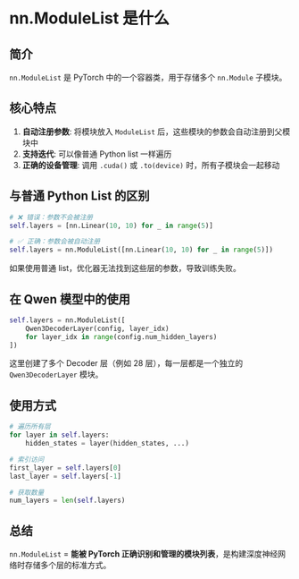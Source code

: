 # nn.ModuleList 是什么

## 简介

`nn.ModuleList` 是 PyTorch 中的一个容器类，用于存储多个 `nn.Module` 子模块。

## 核心特点

1. **自动注册参数**: 将模块放入 `ModuleList` 后，这些模块的参数会自动注册到父模块中
2. **支持迭代**: 可以像普通 Python list 一样遍历
3. **正确的设备管理**: 调用 `.cuda()` 或 `.to(device)` 时，所有子模块会一起移动

## 与普通 Python List 的区别

```python
# ❌ 错误：参数不会被注册
self.layers = [nn.Linear(10, 10) for _ in range(5)]

# ✅ 正确：参数会被自动注册
self.layers = nn.ModuleList([nn.Linear(10, 10) for _ in range(5)])
```

如果使用普通 list，优化器无法找到这些层的参数，导致训练失败。

## 在 Qwen 模型中的使用

```python
self.layers = nn.ModuleList([
    Qwen3DecoderLayer(config, layer_idx)
    for layer_idx in range(config.num_hidden_layers)
])
```

这里创建了多个 Decoder 层（例如 28 层），每一层都是一个独立的 `Qwen3DecoderLayer` 模块。

## 使用方式

```python
# 遍历所有层
for layer in self.layers:
    hidden_states = layer(hidden_states, ...)

# 索引访问
first_layer = self.layers[0]
last_layer = self.layers[-1]

# 获取数量
num_layers = len(self.layers)
```

## 总结

`nn.ModuleList` = **能被 PyTorch 正确识别和管理的模块列表**，是构建深度神经网络时存储多个层的标准方式。

